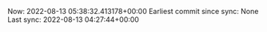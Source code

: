 Now: 2022-08-13 05:38:32.413178+00:00 Earliest commit since sync: None Last sync: 2022-08-13 04:27:44+00:00
